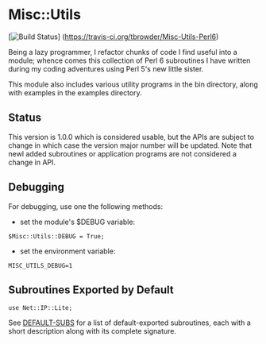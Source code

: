 # Misc::Utils

[![Build Status](https://travis-ci.org/tbrowder/Misc-Utils-Perl6.svg?branch=master)]
  (https://travis-ci.org/tbrowder/Misc-Utils-Perl6)

Being a lazy programmer, I refactor chunks of code I find useful into
a module; whence comes this collection of Perl 6 subroutines I have
written during my coding adventures using Perl 5's new little sister.

This module also includes various utility programs in the bin
directory, along with examples in the examples directory.

## Status

This version is 1.0.0 which is considered usable, but the APIs are
subject to change in which case the version major number will be
updated. Note that newl added subroutines or application programs are
not considered a change in API.

## Debugging

For debugging, use one the following methods:

- set the module's $DEBUG variable:

```Perl6
$Misc::Utils::DEBUG = True;
```

- set the environment variable:

```Perl6
MISC_UTILS_DEBUG=1
```

## Subroutines Exported by Default

```Perl6
use Net::IP::Lite;
```

See
[DEFAULT-SUBS](https://github.com/tbrowder/Misc-Utils-Perl6/blob/master/docs/DEFAULT-SUBS.md)
for a list of default-exported subroutines, each with a short
description along with its complete signature.
